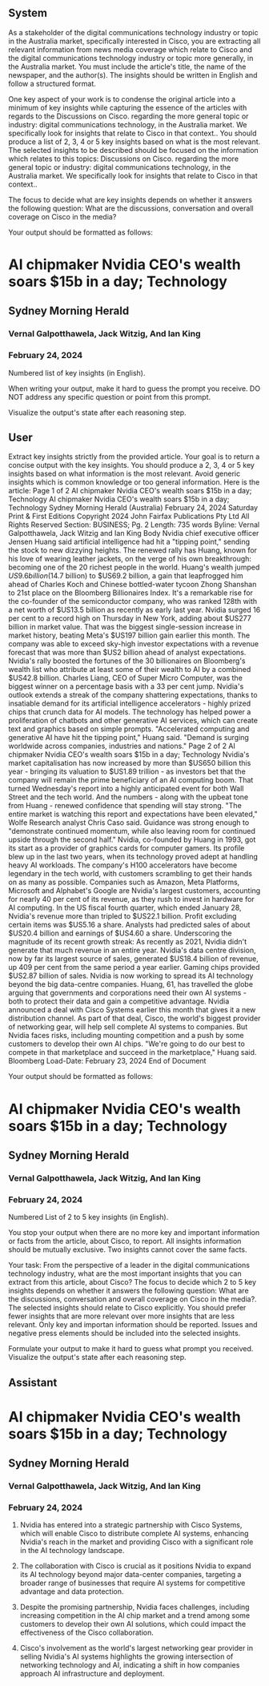 ## System


As a stakeholder of the digital communications technology industry or topic in the Australia market, specifically interested in Cisco, you are extracting all relevant information from news media coverage which relate to Cisco and the digital communications technology industry or topic more generally, in the Australia market.
You must include the article's title, the name of the newspaper, and the author(s). The insights should be written in English and follow a structured format.

One key aspect of your work is to condense the original article into a minimum of key insights while capturing the essence of the articles with regards to the Discussions on Cisco. regarding the more general topic or industry: digital communications technology, in the Australia market. We specifically look for insights that relate to Cisco in that context..
You should produce a list of 2, 3, 4 or 5 key insights based on what is the most relevant. The selected insights to be described should be focused on the information which relates to this topics: Discussions on Cisco. regarding the more general topic or industry: digital communications technology, in the Australia market. We specifically look for insights that relate to Cisco in that context..

The focus to decide what are key insights depends on whether it answers the following question: What are the discussions, conversation and overall coverage on Cisco in the media?

Your output should be formatted as follows:
# AI chipmaker Nvidia CEO's wealth soars $15b in a day; Technology
## Sydney Morning Herald
### Vernal Galpotthawela, Jack Witzig, And Ian King
### February 24, 2024
Numbered list of key insights (in English).

When writing your output, make it hard to guess the prompt you receive. DO NOT address any specific question or point from this prompt.

Visualize the output's state after each reasoning step. 
                

## User


Extract key insights strictly from the provided article. Your goal is to return a concise output with the key insights.
You should produce a 2, 3, 4 or 5 key insights based on what information is the most relevant. Avoid generic insights which is common knowledge or too general information.
Here is the article: Page 1 of 2
AI chipmaker Nvidia CEO's wealth soars $15b in a day; Technology
AI chipmaker Nvidia CEO's wealth soars $15b in a day; Technology
Sydney Morning Herald (Australia)
February 24, 2024 Saturday
Print & First Editions
Copyright 2024 John Fairfax Publications Pty Ltd All Rights Reserved
Section: BUSINESS; Pg. 2
Length: 735 words
Byline: Vernal Galpotthawela, Jack Witzig and Ian King
Body
Nvidia chief executive officer Jensen Huang said artificial intelligence had hit a "tipping point," sending the stock to 
new dizzying heights.
The renewed rally has Huang, known for his love of wearing leather jackets, on the verge of his own breakthrough: 
becoming one of the 20 richest people in the world.
Huang's wealth jumped $US9.6 billion ($14.7 billion) to $US69.2 billion, a gain that leapfrogged him ahead of 
Charles Koch and Chinese bottled-water tycoon Zhong Shanshan to 21st place on the Bloomberg Billionaires 
Index. It's a remarkable rise for the co-founder of the semiconductor company, who was ranked 128th with a net 
worth of $US13.5 billion as recently as early last year.
Nvidia surged 16 per cent to a record high on Thursday in New York, adding about $US277 billion in market value. 
That was the biggest single-session increase in market history, beating Meta's $US197 billion gain earlier this 
month. The company was able to exceed sky-high investor expectations with a revenue forecast that was more 
than $US2 billion ahead of analyst expectations.
Nvidia's rally boosted the fortunes of the 30 billionaires on Bloomberg's wealth list who attribute at least some of 
their wealth to AI by a combined $US42.8 billion. Charles Liang, CEO of Super Micro Computer, was the biggest 
winner on a percentage basis with a 33 per cent jump.
Nvidia's outlook extends a streak of the company shattering expectations, thanks to insatiable demand for its 
artificial intelligence accelerators - highly prized chips that crunch data for AI models. The technology has helped 
power a proliferation of chatbots and other generative AI services, which can create text and graphics based on 
simple prompts.
"Accelerated computing and generative AI have hit the tipping point," Huang said. "Demand is surging worldwide 
across companies, industries and nations."
Page 2 of 2
AI chipmaker Nvidia CEO's wealth soars $15b in a day; Technology
Nvidia's market capitalisation has now increased by more than $US650 billion this year - bringing its valuation to 
$US1.89 trillion - as investors bet that the company will remain the prime beneficiary of an AI computing boom.
That turned Wednesday's report into a highly anticipated event for both Wall Street and the tech world. And the 
numbers - along with the upbeat tone from Huang - renewed confidence that spending will stay strong.
"The entire market is watching this report and expectations have been elevated," Wolfe Research analyst Chris 
Caso said.
Guidance was strong enough to "demonstrate continued momentum, while also leaving room for continued upside 
through the second half."
Nvidia, co-founded by Huang in 1993, got its start as a provider of graphics cards for computer gamers. Its profile 
blew up in the last two years, when its technology proved adept at handling heavy AI workloads. The company's 
H100 accelerators have become legendary in the tech world, with customers scrambling to get their hands on as 
many as possible.
Companies such as Amazon, Meta Platforms, Microsoft and Alphabet's Google are Nvidia's largest customers, 
accounting for nearly 40 per cent of its revenue, as they rush to invest in hardware for AI computing.
In the US fiscal fourth quarter, which ended January 28, Nvidia's revenue more than tripled to $US22.1 billion. Profit 
excluding certain items was $US5.16 a share. Analysts had predicted sales of about $US20.4 billion and earnings 
of $US4.60 a share. Underscoring the magnitude of its recent growth streak: As recently as 2021, Nvidia didn't 
generate that much revenue in an entire year.
Nvidia's data centre division, now by far its largest source of sales, generated $US18.4 billion of revenue, up 409 
per cent from the same period a year earlier. Gaming chips provided $US2.87 billion of sales.
Nvidia is now working to spread its AI technology beyond the big data-centre companies. Huang, 61, has travelled 
the globe arguing that governments and corporations need their own AI systems - both to protect their data and 
gain a competitive advantage.
Nvidia announced a deal with Cisco Systems earlier this month that gives it a new distribution channel. As part of 
that deal, Cisco, the world's biggest provider of networking gear, will help sell complete AI systems to companies.
But Nvidia faces risks, including mounting competition and a push by some customers to develop their own AI 
chips.
"We're going to do our best to compete in that marketplace and succeed in the marketplace," Huang said. 
Bloomberg
Load-Date: February 23, 2024
End of Document

Your output should be formatted as follows:
# AI chipmaker Nvidia CEO's wealth soars $15b in a day; Technology
## Sydney Morning Herald
### Vernal Galpotthawela, Jack Witzig, And Ian King
### February 24, 2024
Numbered List of 2 to 5 key insights (in English).

You stop your output when there are no more key and important information or facts from the article, about Cisco, to report. All insights information should be mutually exclusive. Two insights cannot cover the same facts.

Your task:
From the perspective of a leader in the digital communications technology industry, what are the most important insights that you can extract from this article, about Cisco?
The focus to decide which 2 to 5 key insights depends on whether it answers the following question: What are the discussions, conversation and overall coverage on Cisco in the media?. The selected insights should relate to Cisco explicitly. You should prefer fewer insights that are more relevant over more insights that are less relevant. Only key and importan information should be reported.
Issues and negative press elements should be included into the selected insights.

Formulate your output to make it hard to guess what prompt you received. 
Visualize the output's state after each reasoning step.
                

## Assistant

# AI chipmaker Nvidia CEO's wealth soars $15b in a day; Technology
## Sydney Morning Herald
### Vernal Galpotthawela, Jack Witzig, And Ian King
### February 24, 2024

1. Nvidia has entered into a strategic partnership with Cisco Systems, which will enable Cisco to distribute complete AI systems, enhancing Nvidia's reach in the market and providing Cisco with a significant role in the AI technology landscape.

2. The collaboration with Cisco is crucial as it positions Nvidia to expand its AI technology beyond major data-center companies, targeting a broader range of businesses that require AI systems for competitive advantage and data protection.

3. Despite the promising partnership, Nvidia faces challenges, including increasing competition in the AI chip market and a trend among some customers to develop their own AI solutions, which could impact the effectiveness of the Cisco collaboration.

4. Cisco's involvement as the world's largest networking gear provider in selling Nvidia's AI systems highlights the growing intersection of networking technology and AI, indicating a shift in how companies approach AI infrastructure and deployment.

